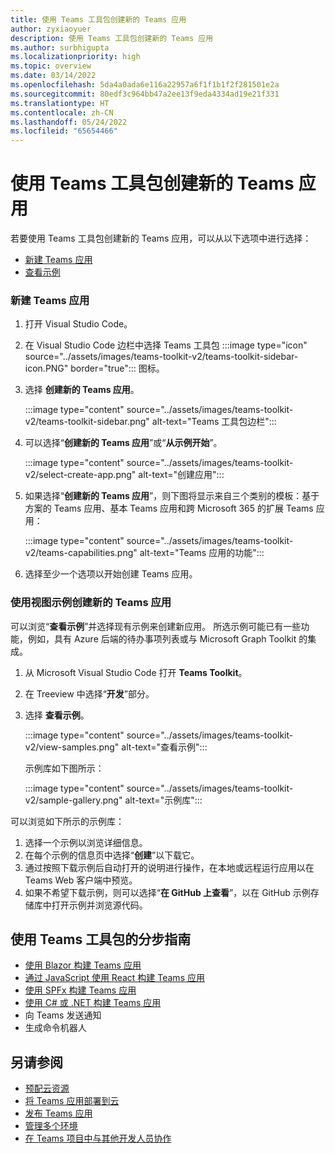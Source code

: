 ```yaml
---
title: 使用 Teams 工具包创建新的 Teams 应用
author: zyxiaoyuer
description: 使用 Teams 工具包创建新的 Teams 应用
ms.author: surbhigupta
ms.localizationpriority: high
ms.topic: overview
ms.date: 03/14/2022
ms.openlocfilehash: 5da4a0ada6e116a22957a6f1f1b1f2f281501e2a
ms.sourcegitcommit: 80edf3c964bb47a2ee13f9eda4334ad19e21f331
ms.translationtype: HT
ms.contentlocale: zh-CN
ms.lasthandoff: 05/24/2022
ms.locfileid: "65654466"
---
```

# <a name="create-a-new-teams-app-using-teams-toolkit"></a>使用 Teams 工具包创建新的 Teams 应用

若要使用 Teams 工具包创建新的 Teams 应用，可以从以下选项中进行选择：

* [新建 Teams 应用](create-new-project.md#create-a-new-teams-app)
* [查看示例](create-new-project.md#create-a-new-teams-app-using-view-samples)

### <a name="create-a-new-teams-app"></a>新建 Teams 应用

1. 打开 Visual Studio Code。
1. 在 Visual Studio Code 边栏中选择 Teams 工具包 :::image type="icon" source="../assets/images/teams-toolkit-v2/teams-toolkit-sidebar-icon.PNG" border="true"::: 图标。
1. 选择 **创建新的 Teams 应用**。

   :::image type="content" source="../assets/images/teams-toolkit-v2/teams-toolkit-sidebar.png" alt-text="Teams 工具包边栏":::

1. 可以选择“**创建新的 Teams 应用**”或“**从示例开始**”。
   
   :::image type="content" source="../assets/images/teams-toolkit-v2/select-create-app.png" alt-text="创建应用":::
   
1. 如果选择“**创建新的 Teams 应用**”，则下图将显示来自三个类别的模板：基于方案的 Teams 应用、基本 Teams 应用和跨 Microsoft 365 的扩展 Teams 应用： 

   :::image type="content" source="../assets/images/teams-toolkit-v2/teams-capabilities.png" alt-text="Teams 应用的功能":::

1. 选择至少一个选项以开始创建 Teams 应用。


### <a name="create-a-new-teams-app-using-view-samples"></a>使用视图示例创建新的 Teams 应用

可以浏览“**查看示例**”并选择现有示例来创建新应用。 所选示例可能已有一些功能，例如，具有 Azure 后端的待办事项列表或与 Microsoft Graph Toolkit 的集成。

 1. 从 Microsoft Visual Studio Code 打开 **Teams Toolkit**。
 1. 在 Treeview 中选择“**开发**”部分。
 1. 选择 **查看示例**。 

    :::image type="content" source="../assets/images/teams-toolkit-v2/view-samples.png" alt-text="查看示例":::

    示例库如下图所示：
   
    :::image type="content" source="../assets/images/teams-toolkit-v2/sample-gallery.png" alt-text="示例库":::

  可以浏览如下所示的示例库：

  1. 选择一个示例以浏览详细信息。
  1. 在每个示例的信息页中选择“**创建**”以下载它。 
  1. 通过按照下载示例后自动打开的说明进行操作，在本地或远程运行应用以在 Teams Web 客户端中预览。
  1. 如果不希望下载示例，则可以选择“**在 GitHub 上查看**”，以在 GitHub 示例存储库中打开示例并浏览源代码。

## <a name="step-by-step-guides-using-teams-toolkit"></a>使用 Teams 工具包的分步指南

* [使用 Blazor 构建 Teams 应用](../sbs-gs-blazorupdate.yml)
* [通过 JavaScript 使用 React 构建 Teams 应用](../sbs-gs-javascript.yml)
* [使用 SPFx 构建 Teams 应用](../sbs-gs-spfx.yml)
* [使用 C# 或 .NET 构建 Teams 应用](../sbs-gs-csharp.yml)
* 向 Teams 发送通知 
* 生成命令机器人

## <a name="see-also"></a>另请参阅

* [预配云资源](provision.md)
* [将 Teams 应用部署到云](deploy.md)
* [发布 Teams 应用](../concepts/deploy-and-publish/appsource/publish.md)
* [管理多个环境](TeamsFx-multi-env.md)
* [在 Teams 项目中与其他开发人员协作](TeamsFx-collaboration.md)
